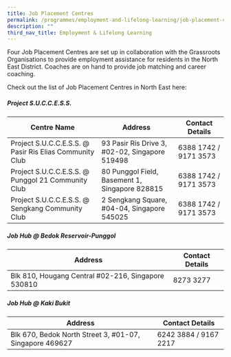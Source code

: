 ```yaml
---
title: Job Placement Centres
permalink: /programmes/employment-and-lifelong-learning/job-placement-centres/
description: ""
third_nav_title: Employment & Lifelong Learning
---
```

Four Job Placement Centres are set up in collaboration with the Grassroots Organisations to provide employment assistance for residents in the North East District. Coaches are on hand to provide job matching and career coaching. 

Check out the list of Job Placement Centres in North East here:

##### Project S.U.C.C.E.S.S.

| Centre Name | Address | Contact Details |
| -------- | -------- | ------- |
| Project S.U.C.C.E.S.S. @ Pasir Ris Elias Community Club | 93 Pasir Ris Drive 3, #02-02, Singapore 519498 | 6388 1742 / 9171 3573 |
| Project S.U.C.C.E.S.S. @ Punggol 21 Community Club | 80 Punggol Field, Basement 1, Singapore 828815 | 6388 1742 / 9171 3573 |
| Project S.U.C.C.E.S.S. @ Sengkang Community Club | 2 Sengkang Square, #04-04, Singapore 545025 | 6388 1742 / 9171 3573 |


##### Job Hub @ Bedok Reservoir-Punggol


| Address | Contact Details
| -------- | -------- |
| Blk 810, Hougang Central #02-216, Singapore 530810 | 8273 3277 |


##### Job Hub @ Kaki Bukit


| Address | Contact Details |
| -------- | ------- |
| Blk 670, Bedok North Street 3, #01-07, Singapore 469627 | 6242 3884 / 9167 2217 |